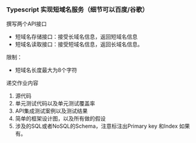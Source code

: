 ### Typescript 实现短域名服务（细节可以百度/谷歌）

撰写两个API接口

- 短域名存储接口：接受长域名信息，返回短域名信息
- 短域名读取接口：接受短域名信息，返回长域名信息。

限制：

- 短域名长度最大为8个字符

递交作业内容

1. 源代码
2. 单元测试代码以及单元测试覆盖率
3. API集成测试案例以及测试结果
4. 简单的框架设计图，以及所有做的假设
5. 涉及的SQL或者NoSQL的Schema，注意标注出Primary key 和Index 如果有。

